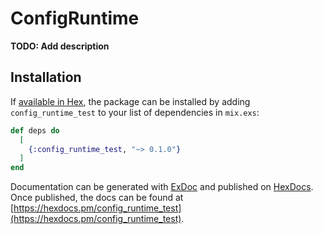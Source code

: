 # ConfigRuntime

**TODO: Add description**

## Installation

If [available in Hex](https://hex.pm/docs/publish), the package can be installed
by adding `config_runtime_test` to your list of dependencies in `mix.exs`:

```elixir
def deps do
  [
    {:config_runtime_test, "~> 0.1.0"}
  ]
end
```

Documentation can be generated with [ExDoc](https://github.com/elixir-lang/ex_doc)
and published on [HexDocs](https://hexdocs.pm). Once published, the docs can
be found at [https://hexdocs.pm/config_runtime_test](https://hexdocs.pm/config_runtime_test).

